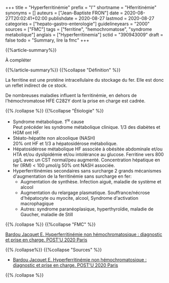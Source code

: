 +++
title = "Hyperferritinémie"
prefix = "l'"
shortname = "Hferritinémie"
synonyms = []
auteurs = ["Jean-Baptiste FRON"]
date = 2020-08-27T20:02:41+02:00
publishdate = 2020-08-27
lastmod = 2020-08-27
categories = ["hepato-gastro-enterologie"]
guidelineyears = "2000"
sources = ["FMC"]
tags = ["ferritine", "hemochromatose", "syndrome metabolique"]
anglais = ["Hyperferritinemia"]
sctid = "390943009"
draft = false
todo = "Summary, lire la fmc"
+++

{{%article-summary%}}

À compléter

{{%/article-summary%}}
{{%collapse "Définition" %}}

La ferritine est une protéine intracellulaire du stockage du fer. Elle est donc un reflet indirect de ce stock.

De nombreuses maladies influent la ferritinémie, en dehors de l'hémochromatose HFE C282Y dont la prise en charge est cadrée.

{{% /collapse %}}
{{%collapse "Étiologie" %}}

- Syndrome métabolique. 1<sup>re</sup> cause  
Peut précéder les syndrome métabolique clinique.
1/3 des diabètes et HGM ont HF.
- Stéato-hépatite non alcoolique (NASH)  
20% ont HF et 1/3 a hépatosidérose métabolique.
- Hépatosidérose métabolique
HF associée à obésitée abdominale et/ou HTA et/ou dyslipidémie et/ou intolérance au glucose.
Ferritine vers 800 µg/L avec un CST normal/peu augmenté.
Concentration hépatique en fer (IRM) < 100 µmol/g
50% ont NASH associée.
- Hyperferritinémies secondaires sans surcharge
2 grands mécanismes d'augmentation de la ferritinémie sans surcharge en fer:
  - Augmentation de synthèse. Infection aiguë, maladie de système et alcool
  - Augmentation du relargage plasmatique. Souffrance/nécrose d'hépatocyte ou myocite, alcool, Syndrome d'activation macrophagique
  - Autres: syndrome paranéoplasique, hyperthyroïdie, maladie de Gaucher, maladie de Still

{{% /collapse %}}
{{%collapse "FMC" %}}

[Bardou Jacquet E. Hyperferritinémie non hémochromatosique : diagnostic et prise en charge. POST'U 2020 Paris](https://www.fmcgastro.org/texte-postu/postu-2020-paris/hyperferritinemie-non-hemochromatosique-diagnostic-et-prise-en-charge/)

{{% /collapse%}}
{{%collapse "Sources" %}}

- [Bardou Jacquet E. Hyperferritinémie non hémochromatosique : diagnostic et prise en charge. POST'U 2020 Paris](https://www.fmcgastro.org/texte-postu/postu-2020-paris/hyperferritinemie-non-hemochromatosique-diagnostic-et-prise-en-charge/)

{{% /collapse %}}
